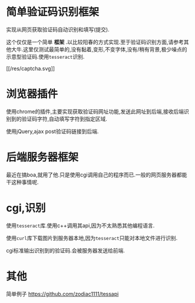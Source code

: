 # 简单验证码识别框架

实现从网页获取验证码自动识别和填写(提交).

这个仅仅是一个简单 **框架** .以比较阳春的方式实现.至于验证码识别方面,请参考其他大牛.这里仅测试最简单的,没有黏着,变形,不变字体,没有/稍有背景,极少噪点的示意型验证码.使用`tesseract`识别.

[[/res/captcha.svg]]

# 浏览器插件

使用chrome的插件,主要实现获取验证码网址功能,发送此网址到后端,接收后端识别到的验证码字符,自动填写字符到指定区域.

使用jQuery,ajax post验证码链接到后端.

# 后端服务器框架

最近在搞boa,就用了他.只是使用cgi调用自己的程序而已.一般的网页服务器都能干这种事情呢.

# cgi,识别

使用`tesseract`库.使用c++调用其api,因为不太熟悉其他编程语言.

使用`curl`库下载图片到服务器本地,因为`tesseract`只能对本地文件进行识别.

cgi标准输出识别到的验证码.会被服务器发送给前端.

# 其他

简单例子 https://github.com/zodiac1111/tessapi